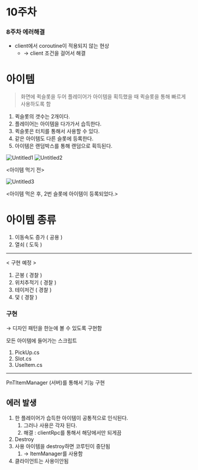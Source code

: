 # 10주차

### 8주차 에러해결

- client에서 coroutine이 적용되지 않는 현상
    - → client 조건을 걸어서 해결

# 아이템

> 화면에 퀵슬롯을 두어 플레이어가 아이템을 획득했을 때 퀵슬롯을 통해 빠르게 사용하도록 함
> 
1. 퀵슬롯의 갯수는 2개이다.
2. 플레이어는 아이템을 다가가서 습득한다.
3. 퀵슬롯은 터치를 통해서 사용할 수 있다.
4. 같은 아이템도 다른 슬롯에 등록한다.
5. 아이템은 랜덤박스를 통해 랜덤으로 획득된다.

![Untitled1](https://user-images.githubusercontent.com/39714917/201254444-386dcb1d-a1a1-48f6-84ee-e2c74965cb67.png)
![Untitled2](https://user-images.githubusercontent.com/39714917/201254440-e14e2ceb-0182-4abe-8809-794a2aea203b.png)

<아이템 먹기 전>

![Untitled3](https://user-images.githubusercontent.com/39714917/201254435-800c9b3e-ed7e-4ca1-ae75-f4bc8f73bfd7.png)


<아이템 먹은 후, 2번 슬롯에 아이템이 등록되었다.>

# 아이템 종류

1. 이동속도 증가 ( 공용 )
2. 열쇠 ( 도둑 )

---

< 구현 예정 >

1. 곤봉 ( 경찰 )
2. 위치추적기 ( 경찰 )
3. 테이저건 ( 경찰 )
4. 덫 ( 경찰 )

### 구현

→ 디자인 패턴을 한눈에 볼 수 있도록 구현함

모든 아이템에 들어가는 스크립트

1. PickUp.cs
2. Slot.cs 
3. UseItem.cs

---

 PnTItemManager (서버)를 통해서 기능 구현

## 에러 발생

1. 한 플레이어가 습득한 아이템이 공통적으로 인식된다.
    1. 그러나 사용은 각자 된다.
    2. 해결 : clientRpc를 통해서 해당에서만 되게끔
2. Destroy
3. 사용 아이템을 destroy하면 코루틴이 중단됨
    1. → ItemManager를 사용함
4. 클라이언트는 사용이안됨
